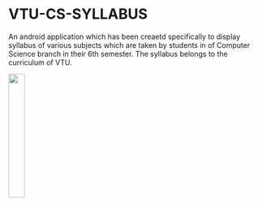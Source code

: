 # VTU-CS-SYLLABUS 
An android application which has been creaetd specifically to display syllabus of various subjects which are taken by students in of Computer Science branch in their 6th semester. The syllabus belongs to the curriculum of VTU.
<div class="img-container"> <!-- Block parent element -->
     <img src="https://i.imgur.com/T0V8ILo.pngg" height="25%" width="25%">
</div>


